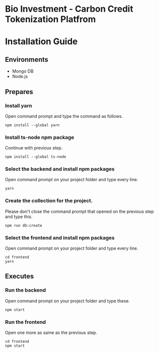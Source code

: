 # Bio Investment - Carbon Credit Tokenization Platfrom

# Installation Guide

## Environments

- Mongo DB
- Node.js

## Prepares

### Install yarn

Open command prompt and type the command as follows.

```console
npm install --global yarn
```

### Install ts-node npm package

Continue with previous step.

```console
npm install --global ts-node
```

### Select the backend and install npm packages

Open command prompt on your project folder and type every line.

```console
yarn
```

### Create the collection for the project.

Please don't close the command prompt that opened on the previous step and type this.

```console
npm run db:create
```

### Select the frontend and install npm packages

Open command prompt on your project folder and type every line.

```console
cd frontend
yarn
```

## Executes

### Run the backend

Open command prompt on your project folder and type these.

```console
npm start
```

### Run the frontend

Open one more as same as the previous step.

```console
cd frontend
npm start
```
